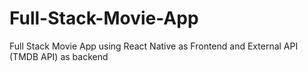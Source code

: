 # Full-Stack-Movie-App
Full Stack Movie App using React Native as Frontend and External API (TMDB API) as backend
